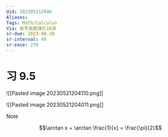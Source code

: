 ```yaml
---
Uid: 202305212046
Aliases:
Tags: Math/Calculus 
Via: 张宇高数强化18讲
sr-due: 2023-08-28
sr-interval: 49
sr-ease: 270
---
```


# 习 9.5


![[Pasted image 20230521204110.png]]

![[Pasted image 20230521204011.png]]

> [!note]  
> $$\arctan x + \arctan \frac{1}{x} = \frac{\pi}{2}$$ 

